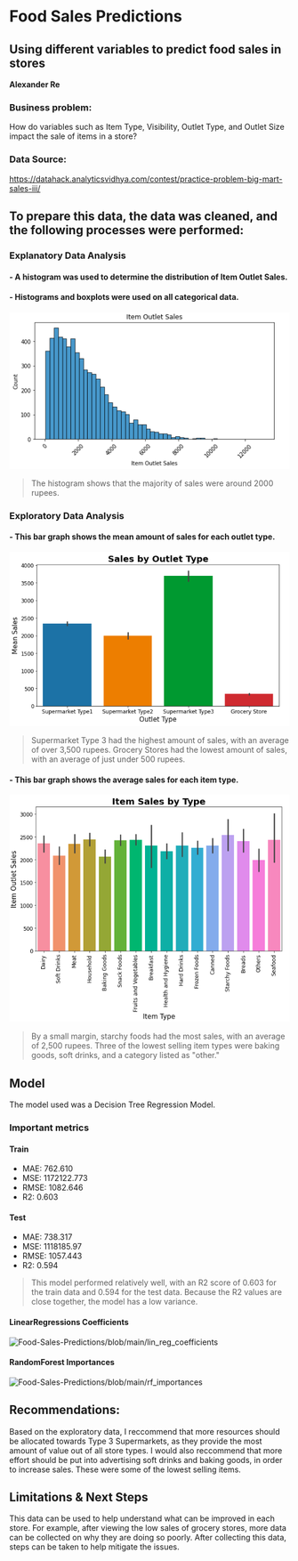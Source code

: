 # Food Sales Predictions
## Using different variables to predict food sales in stores

**Alexander Re** 

### Business problem:

How do variables such as Item Type, Visibility, Outlet Type, and Outlet Size impact the sale of items in a store?


### Data Source: 
https://datahack.analyticsvidhya.com/contest/practice-problem-big-mart-sales-iii/


## To prepare this data, the data was cleaned, and the following processes were performed:


### Explanatory Data Analysis
#### - A histogram was used to determine the distribution of Item Outlet Sales.
#### - Histograms and boxplots were used on all categorical data.
![](Screen%20Shot%202023-02-02%20at%2010.07.23%20PM.png)
> The histogram shows that the majority of sales were around 2000 rupees.


### Exploratory Data Analysis
#### - This bar graph shows the mean amount of sales for each outlet type.
![](Screen%20Shot%202023-02-02%20at%209.54.34%20PM.png)
> Supermarket Type 3 had the highest amount of sales, with an average of over 3,500 rupees.
> Grocery Stores had the lowest amount of sales, with an average of just under 500 rupees. 

#### - This bar graph shows the average sales for each item type. 
![](Screen%20Shot%202023-02-02%20at%209.54.21%20PM.png)
> By a small margin, starchy foods had the most sales, with an average of 2,500 rupees.
> Three of the lowest selling item types were baking goods, soft drinks, and a category listed as "other."

## Model

The model used was a Decision Tree Regression Model. 

### Important metrics
#### Train
- MAE: 762.610
- MSE: 1172122.773
- RMSE: 1082.646
- R2: 0.603
#### Test
- MAE: 738.317
- MSE: 1118185.97
- RMSE: 1057.443
- R2: 0.594

>This model performed relatively well, with an R2 score of 0.603 for the train data and 0.594 for the test data. Because the R2 values are close together, the model has a low variance. 

#### LinearRegressions Coefficients
![Food-Sales-Predictions/blob/main/lin_reg_coefficients](.png)

#### RandomForest Importances
![Food-Sales-Predictions/blob/main/rf_importances](.png)



## Recommendations:

Based on the exploratory data, I reccommend that more resources should be allocated towards Type 3 Supermarkets, as they provide the most amount of value out of all store types. I would also reccommend that more effort should be put into advertising soft drinks and baking goods, in order to increase sales. These were some of the lowest selling items. 

## Limitations & Next Steps

This data can be used to help understand what can be improved in each store. For example, after viewing the low sales of grocery stores, more data can be collected on why they are doing so poorly. After collecting this data, steps can be taken to help mitigate the issues. 
